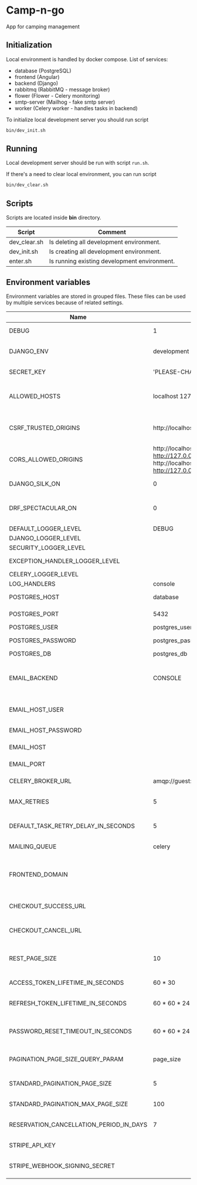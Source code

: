 # Camp-n-go
App for camping management

## Initialization 
Local environment is handled by docker compose. 
List of services:
- database (PostgreSQL)
- frontend (Angular)
- backend (Django)
- rabbitmq (RabbitMQ - message broker)
- flower (Flower - Celery monitoring)
- smtp-server (Mailhog - fake smtp server)
- worker (Celery worker - handles tasks in backend)

To initialize local development server you should run script 
```bash
bin/dev_init.sh
```

## Running 
Local development server should be run with script `run.sh`.

If there's a need to clear local environment, you can run script 
```bash
bin/dev_clear.sh
```

## Scripts
Scripts are located inside **bin** directory.


| Script                      | Comment                                      |
|-----------------------------|----------------------------------------------|
| dev_clear.sh                | Is deleting all development environment.     |
| dev_init.sh                 | Is creating all development environment.     |
| enter.sh                    | Is running existing development environment. |

## Environment variables
Environment variables are stored in grouped files. 
These files can be used by multiple services because of related settings.

| Name                                    | Default                                                                                 | Description                                                                                                      |
|-----------------------------------------|-----------------------------------------------------------------------------------------|------------------------------------------------------------------------------------------------------------------|
| DEBUG                                   | 1                                                                                       | Sets the DEBUG variable - 0 or 1                                                                                 |
| DJANGO_ENV                              | development                                                                             | Sets the DJANGO_ENV variable - development or production                                                         |
| SECRET_KEY                              | 'PLEASE-CHANGE-THIS'                                                                    | Sets the SECRET_KEY variable                                                                                     |
| ALLOWED_HOSTS                           | localhost 127.0.0.1 [::1]                                                               | Sets the ALLOWED_HOSTS variable - splitted by space                                                              |
| CSRF_TRUSTED_ORIGINS                    | http://localhost http://127.0.0.1                                                       | Sets the CSRF_TRUSTED_ORIGINS variable - splitted by space                                                       |
| CORS_ALLOWED_ORIGINS                    | http://localhost:8000 http://127.0.0.1:8000 http://localhost:4200 http://127.0.0.1:4200 | Sets the CORS_ALLOWED_ORIGINS variable - splitted by space                                                       |
| DJANGO_SILK_ON                          | 0                                                                                       | Adds django-silk features to the project                                                                         |
| DRF_SPECTACULAR_ON                      | 0                                                                                       | Adds Django REST Framework Spectacular (OpenAPI 3 schema docs with SwaggerUI)                                    |
| DEFAULT_LOGGER_LEVEL                    | DEBUG                                                                                   | Sets default logging level                                                                                       |
| DJANGO_LOGGER_LEVEL                     |                                                                                         | Sets django logging level                                                                                        |
| SECURITY_LOGGER_LEVEL                   |                                                                                         | Sets security logging level                                                                                      |
| EXCEPTION_HANDLER_LOGGER_LEVEL          |                                                                                         | Sets exception handler logging level                                                                             |
| CELERY_LOGGER_LEVEL                     |                                                                                         | Sets celery logging level                                                                                        |
| LOG_HANDLERS                            | console                                                                                 | Sets handlers for logger                                                                                         |
| POSTGRES_HOST                           | database                                                                                | Sets the POSTGRES_HOST                                                                                           |
| POSTGRES_PORT                           | 5432                                                                                    | Sets the POSTGRES_PORT                                                                                           |
| POSTGRES_USER                           | postgres_user                                                                           | Sets the POSTGRES_USER                                                                                           |
| POSTGRES_PASSWORD                       | postgres_password                                                                       | Sets the POSTGRES_PASSWORD                                                                                       |
| POSTGRES_DB                             | postgres_db                                                                             | Sets the POSTGRES_DB                                                                                             |
| EMAIL_BACKEND                           | CONSOLE                                                                                 | The string mapping for django email backend (possible options: SMTP, CONSOLE, FILE, IN_MEMORY, DUMMY).           |
| EMAIL_HOST_USER                         |                                                                                         | The e-mail used for mailing system as the sender.                                                                |
| EMAIL_HOST_PASSWORD                     |                                                                                         | The password for the email host user.                                                                            |
| EMAIL_HOST                              |                                                                                         | The host address used for mailing system.                                                                        |
| EMAIL_PORT                              |                                                                                         | The host port used for mailing system.                                                                           |
| CELERY_BROKER_URL                       | amqp://guest:guest@rabbitmq:5672/                                                       | The URL of message broker used by Celery.                                                                        |
| MAX_RETRIES                             | 5                                                                                       | The number of maximal Celery task retries when it fails.                                                         |
| DEFAULT_TASK_RETRY_DELAY_IN_SECONDS     | 5                                                                                       | The value of delay (in seconds) for Celery task to retry.                                                        |
| MAILING_QUEUE                           | celery                                                                                  | The name of the queue used for mailing tasks.                                                                    |
| FRONTEND_DOMAIN                         |                                                                                         | The domain used by frontend application. It is used for creating backend matching URLs for frontend application. |
| CHECKOUT_SUCCESS_URL                    |                                                                                         | The URL used by frontend application to handle successful payment.                                               |
| CHECKOUT_CANCEL_URL                     |                                                                                         | The URL used by frontend application to handle cancelled payment.                                                |
| REST_PAGE_SIZE                          | 10                                                                                      | The number of items returned by REST API (where pagination is used).                                             |
| ACCESS_TOKEN_LIFETIME_IN_SECONDS        | 60 * 30                                                                                 | The Access Token lifetime value (in seconds).                                                                    |
| REFRESH_TOKEN_LIFETIME_IN_SECONDS       | 60 * 60 * 24                                                                            | The Refresh Token lifetime value (in seconds).                                                                   |
| PASSWORD_RESET_TIMEOUT_IN_SECONDS       | 60 * 60 * 24                                                                            | The Password Reset Token lifetime value (in seconds). Affects also the Email Verification Token.                 |
| PAGINATION_PAGE_SIZE_QUERY_PARAM        | page_size                                                                               | The query param name for pagination of list views page size.                                                     |
| STANDARD_PAGINATION_PAGE_SIZE           | 5                                                                                       | The value for minimal and default standard page size.                                                            |
| STANDARD_PAGINATION_MAX_PAGE_SIZE       | 100                                                                                     | The value for maximal standard page size.                                                                        |
| RESERVATION_CANCELLATION_PERIOD_IN_DAYS | 7                                                                                       | The value of reservation cancellation period (in days).                                                          |
| STRIPE_API_KEY                          |                                                                                         | API key used for payment gateway (Stripe CLi).                                                                   |
| STRIPE_WEBHOOK_SIGNING_SECRET           |                                                                                         | Signing secret used for validating Stripe payment webhook requests.                                              |
